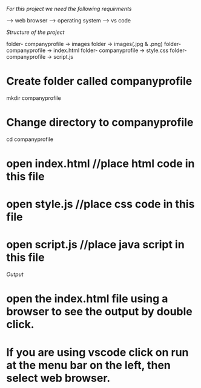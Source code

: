 *For this project we need the following requirments*
  
--> web browser
--> operating system
--> vs code

*Structure of the project*

folder- companyprofile -> images folder -> images(.jpg & .png) 
folder- companyprofile -> index.html
folder- companyprofile -> style.css
folder- companyprofile -> script.js

# Create folder called companyprofile
mkdir companyprofile
# Change directory to companyprofile
cd companyprofile
# open index.html //place html code in this file
# open style.js //place css code in this file
# open script.js //place java script in this file


*Output*
# open the index.html file using a browser to see the output by double click.
# If you are using vscode click on run at the menu bar on the left, then select web browser.
